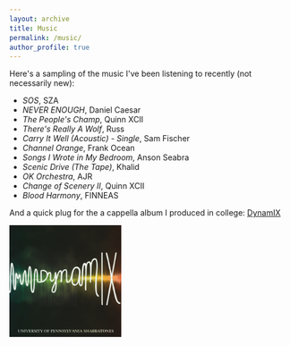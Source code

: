 ```yaml
---
layout: archive
title: Music
permalink: /music/
author_profile: true
---
```

Here's a sampling of the music I've been listening to recently (not necessarily new):
- *SOS*, SZA
- *NEVER ENOUGH*, Daniel Caesar 
- *The People's Champ*, Quinn XCII
- *There's Really A Wolf*, Russ
- *Carry It Well (Acoustic) - Single*, Sam Fischer
- *Channel Orange*, Frank Ocean
- *Songs I Wrote in My Bedroom*, Anson Seabra
- *Scenic Drive (The Tape)*, Khalid
- *OK Orchestra*, AJR
- *Change of Scenery II*, Quinn XCII
- *Blood Harmony*, FINNEAS

And a quick plug for the a cappella album I produced in college: [DynamIX](https://open.spotify.com/album/1I6PeHr9GHensKAAa79PgG)  

<img src="/images/DynamIX_album_art.png" alt="" width="200" align="left"/>
